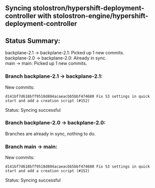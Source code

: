 ## Syncing stolostron/hypershift-deployment-controller with stolostron-engine/hypershift-deployment-controller

## Status Summary:

backplane-2.1 -> backplane-2.1: Picked up 1 new commits.  
backplane-2.0 -> backplane-2.0: Already in sync.  
main -> main: Picked up 1 new commits.  

### Branch backplane-2.1 -> backplane-2.1:

New commits:

```
d141bf7d618bff9518d804acaeacbb5bbf474680 Fix S3 settings in quick start and add a creation script (#152)
```

Status: Syncing successful

### Branch backplane-2.0 -> backplane-2.0:

Branches are already in sync, nothing to do.

### Branch main -> main:

New commits:

```
d141bf7d618bff9518d804acaeacbb5bbf474680 Fix S3 settings in quick start and add a creation script (#152)
```

Status: Syncing successful
